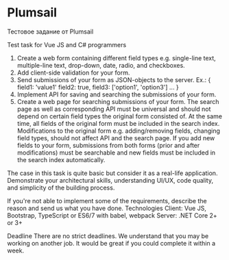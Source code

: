 # Plumsail

Тестовое задание от Plumsail

Test task for Vue JS and C# programmers

1. Create a web form containing different field types e.g. single-line text, multiple-line text, drop-down, date, radio, and checkboxes.
2. Add client-side validation for your form.
3. Send submissions of your form as JSON-objects to the server. Ex.:
{
field1: 'value1'
field2: true,
field3: ['option1', 'option3']
...
}
4. Implement API for saving and searching the submissions of your form.
5. Create a web page for searching submissions of your form. The search page as well as corresponding API must be universal and should not depend on certain field types the original form consisted of. At the same time, all fields of the original form must be included in the search index. Modifications to the original form e.g. adding/removing fields, changing field types, should not affect API and the search page. If you add new fields to your form, submissions from both forms (prior and after modifications) must be searchable and new fields must be included in the search index automatically.

The case in this task is quite basic but consider it as a real-life application. Demonstrate your architectural skills, understanding UI/UX, code quality, and simplicity of the building process.

If you're not able to implement some of the requirements, describe the reason and send us what you have done.
Technologies
Client: Vue JS, Bootstrap, TypeScript or ES6/7 with babel, webpack
Server: .NET Core 2+ or 3+

Deadline
There are no strict deadlines. We understand that you may be working on another job. It would be great if you could complete it within a week.
